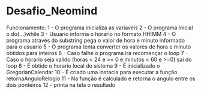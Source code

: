 # Desafio_Neomind
Funcionamento:
		1 - O programa inicializa as variaveis
		2 - O programa inicial o do{...}while
		3 - Usuario informa o horario no formato HH:MM
		4 - O programa através do substring pega o valor de hora e minuto informado para o usuario
		5 - O programa tenta converter os valores de hora e minuto obtidos para inteiros
		6 - Caso falhe o programa ira recomençar o loop
		7 - Caso o horario seja valido (horas < 24 e >= 0 e minutos < 60 e >=0) sai do loop
		8 - É obtido o horario local do sistema
		9 - É inicializado o GregorianCalendar
		10 - É criado uma instacia para executar a função retornaAnguloRelogio
		11 - Na função é calculado e retorna o angulo entre os dois ponteiros
		12 - printa na tela o resultado
